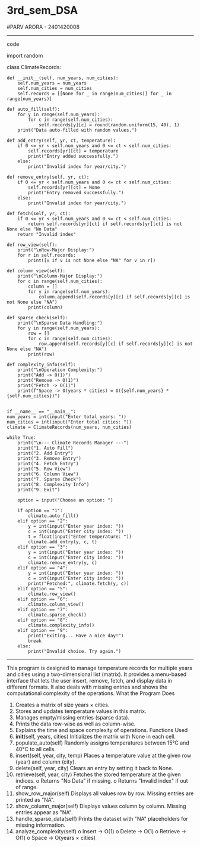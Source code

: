 # 3rd_sem_DSA
#PARV ARORA - 2401420008

--------------------
code

import random

class ClimateRecords:

    def __init__(self, num_years, num_cities):
        self.num_years = num_years
        self.num_cities = num_cities
        self.records = [[None for _ in range(num_cities)] for _ in range(num_years)]

    def auto_fill(self):
        for y in range(self.num_years):
            for c in range(self.num_cities):
                self.records[y][c] = round(random.uniform(15, 40), 1)
        print("Data auto-filled with random values.")

    def add_entry(self, yr, ct, temperature):
        if 0 <= yr < self.num_years and 0 <= ct < self.num_cities:
            self.records[yr][ct] = temperature
            print("Entry added successfully.")
        else:
            print("Invalid index for year/city.")

    def remove_entry(self, yr, ct):
        if 0 <= yr < self.num_years and 0 <= ct < self.num_cities:
            self.records[yr][ct] = None
            print("Entry removed successfully.")
        else:
            print("Invalid index for year/city.")

    def fetch(self, yr, ct):
        if 0 <= yr < self.num_years and 0 <= ct < self.num_cities:
            return self.records[yr][ct] if self.records[yr][ct] is not None else "No Data"
        return "Invalid index"

    def row_view(self):
        print("\nRow-Major Display:")
        for r in self.records:
            print([v if v is not None else "NA" for v in r])

    def column_view(self):
        print("\nColumn-Major Display:")
        for c in range(self.num_cities):
            column = []
            for y in range(self.num_years):
                column.append(self.records[y][c] if self.records[y][c] is not None else "NA")
            print(column)

    def sparse_check(self):
        print("\nSparse Data Handling:")
        for y in range(self.num_years):
            row = []
            for c in range(self.num_cities):
                row.append(self.records[y][c] if self.records[y][c] is not None else "NA")
            print(row)

    def complexity_info(self):
        print("\nOperation Complexity:")
        print("Add -> O(1)")
        print("Remove -> O(1)")
        print("Fetch -> O(1)")
        print(f"Space -> O(years * cities) = O({self.num_years} * {self.num_cities})")


    if __name__ == "__main__":
    num_years = int(input("Enter total years: "))
    num_cities = int(input("Enter total cities: "))
    climate = ClimateRecords(num_years, num_cities)

    while True:
        print("\n--- Climate Records Manager ---")
        print("1. Auto Fill")
        print("2. Add Entry")
        print("3. Remove Entry")
        print("4. Fetch Entry")
        print("5. Row View")
        print("6. Column View")
        print("7. Sparse Check")
        print("8. Complexity Info")
        print("9. Exit")

        option = input("Choose an option: ")

        if option == "1":
            climate.auto_fill()
        elif option == "2":
            y = int(input("Enter year index: "))
            c = int(input("Enter city index: "))
            t = float(input("Enter temperature: "))
            climate.add_entry(y, c, t)
        elif option == "3":
            y = int(input("Enter year index: "))
            c = int(input("Enter city index: "))
            climate.remove_entry(y, c)
        elif option == "4":
            y = int(input("Enter year index: "))
            c = int(input("Enter city index: "))
            print("Fetched:", climate.fetch(y, c))
        elif option == "5":
            climate.row_view()
        elif option == "6":
            climate.column_view()
        elif option == "7":
            climate.sparse_check()
        elif option == "8":
            climate.complexity_info()
        elif option == "9":
            print("Exiting... Have a nice day!")
            break
        else:
            print("Invalid choice. Try again.")


----------------
 
This program is designed to manage temperature records for
multiple years and cities using a two-dimensional list (matrix). It
provides a menu-based interface that lets the user insert, remove,
fetch, and display data in different formats. It also deals with
missing entries and shows the computational complexity of the
operations.
What the Program Does
1. Creates a matrix of size years × cities.
2. Stores and updates temperature values in this matrix.
3. Manages empty/missing entries (sparse data).
4. Prints the data row-wise as well as column-wise.
5. Explains the time and space complexity of operations.
Functions Used
1. __init__(self, years, cities)
Initializes the matrix with None in each cell.
2. populate_auto(self)
Randomly assigns temperatures between 15°C and 40°C
to all cells.
3. insert(self, year, city, temp)
Places a temperature value at the given row (year) and
column (city).
4. delete(self, year, city)
Clears an entry by setting it back to None.
5. retrieve(self, year, city)
Fetches the stored temperature at the given indices.
o Returns "No Data" if missing.
o Returns "Invalid index" if out of range.
6. show_row_major(self)
Displays all values row by row. Missing entries are printed
as "NA".
7. show_column_major(self)
Displays values column by column. Missing entries appear
as "NA".
8. handle_sparse_data(self)
Prints the dataset with "NA" placeholders for missing
information.
9. analyze_complexity(self)
o Insert → O(1)
o Delete → O(1)
o Retrieve → O(1)
o Space → O(years × cities)
